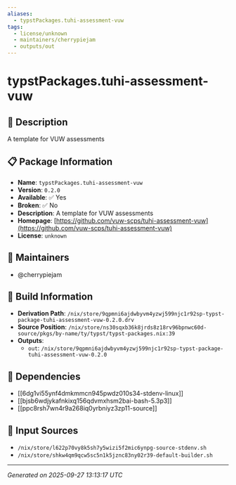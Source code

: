 ```yaml
---
aliases:
  - typstPackages.tuhi-assessment-vuw
tags:
  - license/unknown
  - maintainers/cherrypiejam
  - outputs/out
---
```


# typstPackages.tuhi-assessment-vuw

## 📝 Description

A template for VUW assessments

## 📋 Package Information

- **Name**: `typstPackages.tuhi-assessment-vuw`
- **Version**: `0.2.0`
- **Available**: ✅ Yes
- **Broken**: ✅ No
- **Description**: A template for VUW assessments
- **Homepage**: [https://github.com/vuw-scps/tuhi-assessment-vuw](https://github.com/vuw-scps/tuhi-assessment-vuw)
- **License**: `unknown`
## 👥 Maintainers

- @cherrypiejam


## 🔧 Build Information

- **Derivation Path**: `/nix/store/9qpmni6ajdwbyvm4yzwj599njc1r92sp-typst-package-tuhi-assessment-vuw-0.2.0.drv`
- **Source Position**: `/nix/store/ns30sqxb36k8jrds8z18rv96bpnwc60d-source/pkgs/by-name/ty/typst/typst-packages.nix:39`
- **Outputs**:
  - `out`:  `/nix/store/9qpmni6ajdwbyvm4yzwj599njc1r92sp-typst-package-tuhi-assessment-vuw-0.2.0`

## 🔗 Dependencies

- [[6dg1vi55ynf4dmkmmcn945pwdz010s34-stdenv-linux]]
- [[bjsb6wdjykafnkixq156qdvmxhsm2bai-bash-5.3p3]]
- [[ppc8rsh7wn4r9a268iq0yrbniyz3zp11-source]]

## 📁 Input Sources

- `/nix/store/l622p70vy8k5sh7y5wizi5f2mic6ynpg-source-stdenv.sh`
- `/nix/store/shkw4qm9qcw5sc5n1k5jznc83ny02r39-default-builder.sh`

---
*Generated on 2025-09-27 13:13:17 UTC*
